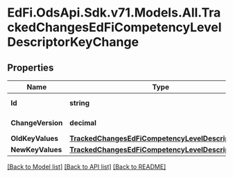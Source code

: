 # EdFi.OdsApi.Sdk.v71.Models.All.TrackedChangesEdFiCompetencyLevelDescriptorKeyChange

## Properties

Name | Type | Description | Notes
------------ | ------------- | ------------- | -------------
**Id** | **string** | Resource identifier | [optional] 
**ChangeVersion** | **decimal** | Change version | [optional] 
**OldKeyValues** | [**TrackedChangesEdFiCompetencyLevelDescriptorKey**](TrackedChangesEdFiCompetencyLevelDescriptorKey.md) |  | [optional] 
**NewKeyValues** | [**TrackedChangesEdFiCompetencyLevelDescriptorKey**](TrackedChangesEdFiCompetencyLevelDescriptorKey.md) |  | [optional] 

[[Back to Model list]](../README.md#documentation-for-models) [[Back to API list]](../README.md#documentation-for-api-endpoints) [[Back to README]](../README.md)

